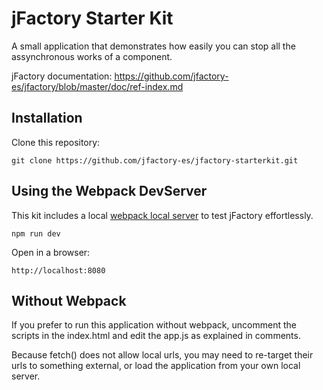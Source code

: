 # jFactory Starter Kit

A small application that demonstrates how easily you can stop all the assynchronous works of a component.

jFactory documentation:
https://github.com/jfactory-es/jfactory/blob/master/doc/ref-index.md

## Installation

Clone this repository:
```
git clone https://github.com/jfactory-es/jfactory-starterkit.git
```

## Using the Webpack DevServer

This kit includes a local [webpack local server](https://webpack.js.org/configuration/dev-server/) to test jFactory effortlessly. 

```
npm run dev
```

Open in a browser:
```
http://localhost:8080
```

## Without Webpack

If you prefer to run this application without webpack, uncomment the scripts in the index.html and edit the app.js as explained in comments.

Because fetch() does not allow local urls, you may need to re-target their urls to something external, or load the application from your own local server.
